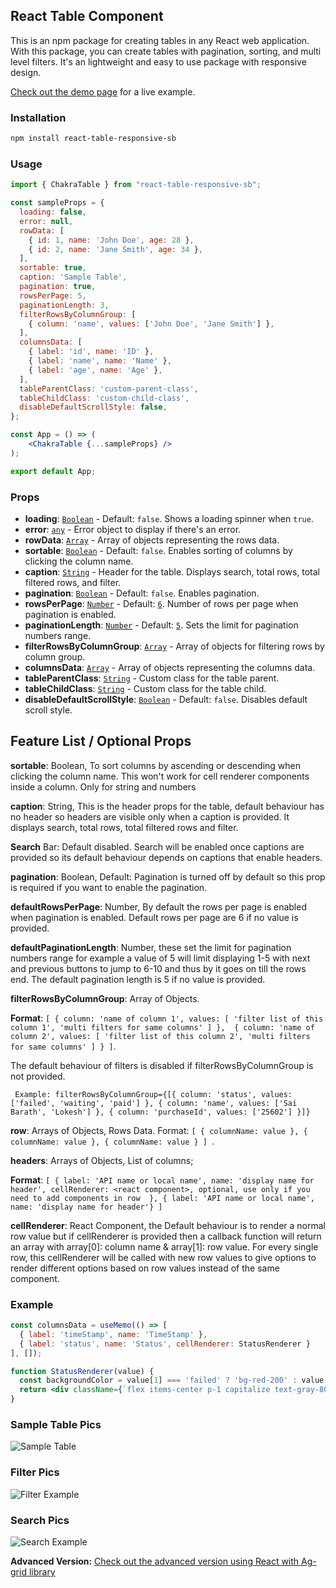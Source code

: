 ## React Table Component

This is an npm package for creating tables in any React web application. With this package, you can create tables with pagination, sorting, and multi level filters. It's an lightweight and easy to use package with responsive design.

[Check out the demo page](https://saibarathr.github.io/Reusable-Table/) for a live example.

### Installation

```bash
npm install react-table-responsive-sb
```

### Usage

```jsx
import { ChakraTable } from "react-table-responsive-sb";

const sampleProps = {
  loading: false,
  error: null,
  rowData: [
    { id: 1, name: 'John Doe', age: 28 },
    { id: 2, name: 'Jane Smith', age: 34 },
  ],
  sortable: true,
  caption: 'Sample Table',
  pagination: true,
  rowsPerPage: 5,
  paginationLength: 3,
  filterRowsByColumnGroup: [
    { column: 'name', values: ['John Doe', 'Jane Smith'] },
  ],
  columnsData: [
    { label: 'id', name: 'ID' },
    { label: 'name', name: 'Name' },
    { label: 'age', name: 'Age' },
  ],
  tableParentClass: 'custom-parent-class',
  tableChildClass: 'custom-child-class',
  disableDefaultScrollStyle: false,
};

const App = () => (
    <ChakraTable {...sampleProps} />
);

export default App;
```

### Props

- **loading**: [`Boolean`](command:_github.copilot.openSymbolFromReferences?%5B%22%22%2C%5B%7B%22uri%22%3A%7B%22scheme%22%3A%22file%22%2C%22authority%22%3A%22%22%2C%22path%22%3A%22%2Fc%3A%2FDev%2Fchakra-ui-table-library%2FREADME.md%22%2C%22query%22%3A%22%22%2C%22fragment%22%3A%22%22%7D%2C%22pos%22%3A%7B%22line%22%3A2%2C%22character%22%3A14%7D%7D%5D%2C%22fc7e9e91-028e-4fad-b13d-e84464203a68%22%5D "Go to definition") - Default: `false`. Shows a loading spinner when `true`.
- **error**: [`any`](command:_github.copilot.openSymbolFromReferences?%5B%22%22%2C%5B%7B%22uri%22%3A%7B%22scheme%22%3A%22file%22%2C%22authority%22%3A%22%22%2C%22path%22%3A%22%2Fc%3A%2FDev%2Fchakra-ui-table-library%2FREADME.md%22%2C%22query%22%3A%22%22%2C%22fragment%22%3A%22%22%7D%2C%22pos%22%3A%7B%22line%22%3A41%2C%22character%22%3A28%7D%7D%5D%2C%22fc7e9e91-028e-4fad-b13d-e84464203a68%22%5D "Go to definition") - Error object to display if there's an error.
- **rowData**: [`Array`](command:_github.copilot.openSymbolFromReferences?%5B%22%22%2C%5B%7B%22uri%22%3A%7B%22scheme%22%3A%22file%22%2C%22authority%22%3A%22%22%2C%22path%22%3A%22%2Fc%3A%2FDev%2Fchakra-ui-table-library%2FREADME.md%22%2C%22query%22%3A%22%22%2C%22fragment%22%3A%22%22%7D%2C%22pos%22%3A%7B%22line%22%3A20%2C%22character%22%3A29%7D%7D%5D%2C%22fc7e9e91-028e-4fad-b13d-e84464203a68%22%5D "Go to definition") - Array of objects representing the rows data.
- **sortable**: [`Boolean`](command:_github.copilot.openSymbolFromReferences?%5B%22%22%2C%5B%7B%22uri%22%3A%7B%22scheme%22%3A%22file%22%2C%22authority%22%3A%22%22%2C%22path%22%3A%22%2Fc%3A%2FDev%2Fchakra-ui-table-library%2FREADME.md%22%2C%22query%22%3A%22%22%2C%22fragment%22%3A%22%22%7D%2C%22pos%22%3A%7B%22line%22%3A2%2C%22character%22%3A14%7D%7D%5D%2C%22fc7e9e91-028e-4fad-b13d-e84464203a68%22%5D "Go to definition") - Default: `false`. Enables sorting of columns by clicking the column name.
- **caption**: [`String`](command:_github.copilot.openSymbolFromReferences?%5B%22%22%2C%5B%7B%22uri%22%3A%7B%22scheme%22%3A%22file%22%2C%22authority%22%3A%22%22%2C%22path%22%3A%22%2Fc%3A%2FDev%2Fchakra-ui-table-library%2FREADME.md%22%2C%22query%22%3A%22%22%2C%22fragment%22%3A%22%22%7D%2C%22pos%22%3A%7B%22line%22%3A5%2C%22character%22%3A13%7D%7D%5D%2C%22fc7e9e91-028e-4fad-b13d-e84464203a68%22%5D "Go to definition") - Header for the table. Displays search, total rows, total filtered rows, and filter.
- **pagination**: [`Boolean`](command:_github.copilot.openSymbolFromReferences?%5B%22%22%2C%5B%7B%22uri%22%3A%7B%22scheme%22%3A%22file%22%2C%22authority%22%3A%22%22%2C%22path%22%3A%22%2Fc%3A%2FDev%2Fchakra-ui-table-library%2FREADME.md%22%2C%22query%22%3A%22%22%2C%22fragment%22%3A%22%22%7D%2C%22pos%22%3A%7B%22line%22%3A2%2C%22character%22%3A14%7D%7D%5D%2C%22fc7e9e91-028e-4fad-b13d-e84464203a68%22%5D "Go to definition") - Default: `false`. Enables pagination.
- **rowsPerPage**: [`Number`](command:_github.copilot.openSymbolFromReferences?%5B%22%22%2C%5B%7B%22uri%22%3A%7B%22scheme%22%3A%22file%22%2C%22authority%22%3A%22%22%2C%22path%22%3A%22%2Fc%3A%2FDev%2Fchakra-ui-table-library%2FREADME.md%22%2C%22query%22%3A%22%22%2C%22fragment%22%3A%22%22%7D%2C%22pos%22%3A%7B%22line%22%3A14%2C%22character%22%3A24%7D%7D%5D%2C%22fc7e9e91-028e-4fad-b13d-e84464203a68%22%5D "Go to definition") - Default: [`6`](command:_github.copilot.openSymbolFromReferences?%5B%22%22%2C%5B%7B%22uri%22%3A%7B%22scheme%22%3A%22file%22%2C%22authority%22%3A%22%22%2C%22path%22%3A%22%2Fc%3A%2FDev%2Fchakra-ui-table-library%2FREADME.md%22%2C%22query%22%3A%22%22%2C%22fragment%22%3A%22%22%7D%2C%22pos%22%3A%7B%22line%22%3A14%2C%22character%22%3A126%7D%7D%5D%2C%22fc7e9e91-028e-4fad-b13d-e84464203a68%22%5D "Go to definition"). Number of rows per page when pagination is enabled.
- **paginationLength**: [`Number`](command:_github.copilot.openSymbolFromReferences?%5B%22%22%2C%5B%7B%22uri%22%3A%7B%22scheme%22%3A%22file%22%2C%22authority%22%3A%22%22%2C%22path%22%3A%22%2Fc%3A%2FDev%2Fchakra-ui-table-library%2FREADME.md%22%2C%22query%22%3A%22%22%2C%22fragment%22%3A%22%22%7D%2C%22pos%22%3A%7B%22line%22%3A14%2C%22character%22%3A24%7D%7D%5D%2C%22fc7e9e91-028e-4fad-b13d-e84464203a68%22%5D "Go to definition") - Default: [`5`](command:_github.copilot.openSymbolFromReferences?%5B%22%22%2C%5B%7B%22uri%22%3A%7B%22scheme%22%3A%22file%22%2C%22authority%22%3A%22%22%2C%22path%22%3A%22%2Fc%3A%2FDev%2Fchakra-ui-table-library%2FREADME.md%22%2C%22query%22%3A%22%22%2C%22fragment%22%3A%22%22%7D%2C%22pos%22%3A%7B%22line%22%3A17%2C%22character%22%3A109%7D%7D%5D%2C%22fc7e9e91-028e-4fad-b13d-e84464203a68%22%5D "Go to definition"). Sets the limit for pagination numbers range.
- **filterRowsByColumnGroup**: [`Array`](command:_github.copilot.openSymbolFromReferences?%5B%22%22%2C%5B%7B%22uri%22%3A%7B%22scheme%22%3A%22file%22%2C%22authority%22%3A%22%22%2C%22path%22%3A%22%2Fc%3A%2FDev%2Fchakra-ui-table-library%2FREADME.md%22%2C%22query%22%3A%22%22%2C%22fragment%22%3A%22%22%7D%2C%22pos%22%3A%7B%22line%22%3A20%2C%22character%22%3A29%7D%7D%5D%2C%22fc7e9e91-028e-4fad-b13d-e84464203a68%22%5D "Go to definition") - Array of objects for filtering rows by column group.
- **columnsData**: [`Array`](command:_github.copilot.openSymbolFromReferences?%5B%22%22%2C%5B%7B%22uri%22%3A%7B%22scheme%22%3A%22file%22%2C%22authority%22%3A%22%22%2C%22path%22%3A%22%2Fc%3A%2FDev%2Fchakra-ui-table-library%2FREADME.md%22%2C%22query%22%3A%22%22%2C%22fragment%22%3A%22%22%7D%2C%22pos%22%3A%7B%22line%22%3A20%2C%22character%22%3A29%7D%7D%5D%2C%22fc7e9e91-028e-4fad-b13d-e84464203a68%22%5D "Go to definition") - Array of objects representing the columns data.
- **tableParentClass**: [`String`](command:_github.copilot.openSymbolFromReferences?%5B%22%22%2C%5B%7B%22uri%22%3A%7B%22scheme%22%3A%22file%22%2C%22authority%22%3A%22%22%2C%22path%22%3A%22%2Fc%3A%2FDev%2Fchakra-ui-table-library%2FREADME.md%22%2C%22query%22%3A%22%22%2C%22fragment%22%3A%22%22%7D%2C%22pos%22%3A%7B%22line%22%3A5%2C%22character%22%3A13%7D%7D%5D%2C%22fc7e9e91-028e-4fad-b13d-e84464203a68%22%5D "Go to definition") - Custom class for the table parent.
- **tableChildClass**: [`String`](command:_github.copilot.openSymbolFromReferences?%5B%22%22%2C%5B%7B%22uri%22%3A%7B%22scheme%22%3A%22file%22%2C%22authority%22%3A%22%22%2C%22path%22%3A%22%2Fc%3A%2FDev%2Fchakra-ui-table-library%2FREADME.md%22%2C%22query%22%3A%22%22%2C%22fragment%22%3A%22%22%7D%2C%22pos%22%3A%7B%22line%22%3A5%2C%22character%22%3A13%7D%7D%5D%2C%22fc7e9e91-028e-4fad-b13d-e84464203a68%22%5D "Go to definition") - Custom class for the table child.
- **disableDefaultScrollStyle**: [`Boolean`](command:_github.copilot.openSymbolFromReferences?%5B%22%22%2C%5B%7B%22uri%22%3A%7B%22scheme%22%3A%22file%22%2C%22authority%22%3A%22%22%2C%22path%22%3A%22%2Fc%3A%2FDev%2Fchakra-ui-table-library%2FREADME.md%22%2C%22query%22%3A%22%22%2C%22fragment%22%3A%22%22%7D%2C%22pos%22%3A%7B%22line%22%3A2%2C%22character%22%3A14%7D%7D%5D%2C%22fc7e9e91-028e-4fad-b13d-e84464203a68%22%5D "Go to definition") - Default: `false`. Disables default scroll style.

## Feature List / Optional Props

**sortable**: Boolean, To sort columns by ascending or descending when clicking the column name. This won't work for cell renderer components inside a column. Only for string and numbers


**caption**: String, This is the header props for the table, default behaviour has no header so headers are visible only when a caption is provided. It displays search, total rows, total filtered rows and filter.


**Search** Bar: Default disabled. Search will be enabled once captions are provided so its default behaviour depends on captions that enable headers.


**pagination**: Boolean, Default: Pagination is turned off by default so this prop is required if you want to enable the pagination.


**defaultRowsPerPage**: Number, By default the rows per page is enabled when pagination is enabled. Default rows per page are 6 if no value is provided.


**defaultPaginationLength**: Number, these set the limit for pagination numbers range for example a value of 5 will limit displaying 1-5 with next and previous buttons to jump to 6-10 and thus by it goes on till the rows end. The default pagination length is 5 if no value is provided.


**filterRowsByColumnGroup**: Array of Objects.

**Format**: ```[ { column: 'name of column 1', values: [ 'filter list of this column 1', 'multi filters for same columns' ] },  { column: 'name of column 2', values: [ 'filter list of this column 2', 'multi filters for same columns' ] } ]```.

The default behaviour of filters is disabled if filterRowsByColumnGroup is not provided. 

``` Example: filterRowsByColumnGroup={[{ column: 'status', values: ['failed', 'waiting', 'paid'] }, { column: 'name', values: ['Sai Barath', 'Lokesh'] }, { column: 'purchaseId', values: ['25602'] }]}```


**row**: Arrays of Objects, Rows Data. Format: ```[ { columnName: value }, { columnName: value }, { columnName: value } ] ```.


**headers**: Arrays of Objects, List of columns;

**Format**: ```[ { label: 'API name or local name', name: 'display name for header', cellRenderer: <react component>, optional, use only if you need to add components in row  }, { label: 'API name or local name', name: 'display name for header'} ]```

**cellRenderer**: React Component, the Default behaviour is to render a normal row value but if cellRenderer is provided then a callback function will return an array with array[0]: column name & array[1]: row value. For every single row, this cellRenderer will be called with new row values to give options to render different options based on row values instead of the same component.

### Example

```jsx
const columnsData = useMemo(() => [
  { label: 'timeStamp', name: 'TimeStamp' },
  { label: 'status', name: 'Status', cellRenderer: StatusRenderer }
], []);

function StatusRenderer(value) {
  const backgroundColor = value[1] === 'failed' ? 'bg-red-200' : value[1] === 'waiting' ? 'bg-yellow-100' : 'bg-green-200';
  return <div className={`flex items-center p-1 capitalize text-gray-800 font-medium text-sm rounded-lg justify-center min-w-[60px] ${backgroundColor}`}>{value[1]}</div>;
}
```

### Sample Table Pics

![Sample Table](https://github.com/SaiBarathR/Custom-Table/assets/58382813/8bea2f71-a85f-4405-bdfc-d4a816c48b89)

### Filter Pics

![Filter Example](https://github.com/SaiBarathR/Custom-Table/assets/58382813/d9907af6-1461-4874-8db9-2babf5908120)

### Search Pics

![Search Example](https://github.com/SaiBarathR/Custom-Table/assets/58382813/5d9574dc-ca1d-4aa0-9e40-51f31d3386cf)

**Advanced Version:** [Check out the advanced version using React with Ag-grid library](https://github.com/SaiBarathR/react-reusable-components/tree/main/Custom-Ag-Grid)